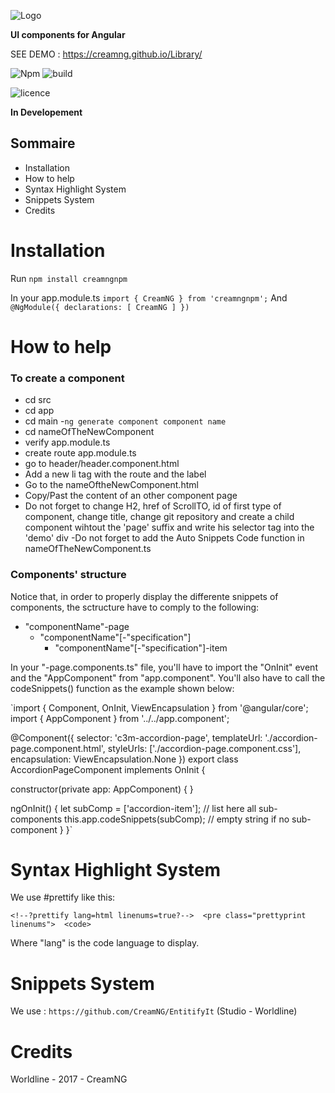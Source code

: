![Logo](https://creamng.github.io/Library/assets/img/creamNG-logo.svg)

**UI components for Angular**

SEE DEMO : https://creamng.github.io/Library/

![Npm](https://camo.githubusercontent.com/3cb4eb3c991f38eddc8092d7d9c8c5b5d8888a33/68747470733a2f2f62616467652e667572792e696f2f6a732f253430616e67756c6172253246636f72652e737667)
![build](https://camo.githubusercontent.com/8d227cc53b74107a9721d592157e02723beb43a9/68747470733a2f2f7472617669732d63692e6f72672f616e67756c61722f616e67756c61722e7376673f6272616e63683d6d6173746572)

![licence](https://camo.githubusercontent.com/3ccf4c50a1576b0dd30b286717451fa56b783512/68747470733a2f2f696d672e736869656c64732e696f2f62616467652f4c6963656e73652d4d49542d79656c6c6f772e737667)

**In Developement**

## Sommaire
- Installation
- How to help
- Syntax Highlight System
- Snippets System
- Credits


Installation
=====================

Run
`npm install creamngnpm` 

In your app.module.ts
`import { CreamNG } from 'creamngnpm';`
And
`@NgModule({
  declarations: [
    CreamNG
   ]
  })`

How to help
=====================

### To create a component
- cd src
- cd app
- cd main
-`ng generate component component name` 
- cd nameOfTheNewComponent
- verify app.module.ts
- create route app.module.ts 
- go to header/header.component.html
- Add a new li tag with the route and the label 
- Go to the nameOftheNewComponent.html
- Copy/Past the content of an other component page
-  Do not forget to change H2, href of ScrollTO, id of first type of component, change title, change git repository and create a child component wihtout the 'page' suffix and write his selector tag into the 'demo' div
-Do not forget to add the Auto Snippets Code function in nameOfTheNewComponent.ts

### Components' structure

Notice that, in order to properly display the differente snippets of components, the sctructure have to comply to the following:

- "componentName"-page
  - "componentName"[-"specification"]
    - "componentName"[-"specification"]-item

In your "<componentName>-page.components.ts" file, you'll have to import the "OnInit" event and the "AppComponent" from "app.component". You'll also have to call the codeSnippets() function as the example shown below:
  
`import { Component, OnInit, ViewEncapsulation } from '@angular/core';
import { AppComponent } from '../../app.component';

@Component({
  selector: 'c3m-accordion-page',
  templateUrl: './accordion-page.component.html',
  styleUrls: ['./accordion-page.component.css'],
  encapsulation: ViewEncapsulation.None
})
export class AccordionPageComponent implements OnInit {

  constructor(private app: AppComponent) {
  }

  ngOnInit() {
    let subComp = ['accordion-item']; // list here all sub-components
    this.app.codeSnippets(subComp); // empty string if no sub-component
  }
}`

Syntax Highlight System
=====================

We use #prettify like this:

`<!--?prettify lang=html linenums=true?--> 
    <pre class="prettyprint linenums"> 
      <code>`
      
Where "lang" is the code language to display.

Snippets System
=====================

We use :
`https://github.com/CreamNG/EntitifyIt` (Studio - Worldline)

 
Credits
=====================

Worldline - 2017 - CreamNG 


